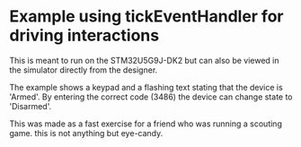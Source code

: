 # Example using tickEventHandler for driving interactions
This is meant to run on the STM32U5G9J-DK2 but can also be viewed in the simulator directly from the designer.

The example shows a keypad and a flashing text stating that the device is 'Armed'.
By entering the correct code (3486) the device can change state to 'Disarmed'.

This was made as a fast exercise for a friend who was running a scouting game. this is not anything but eye-candy.

